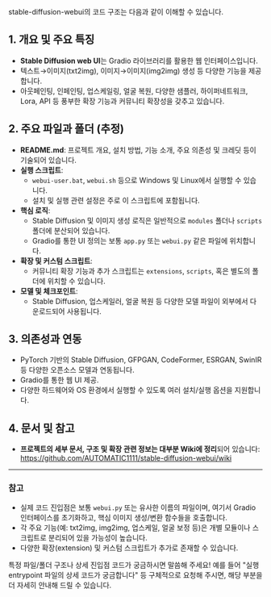 stable-diffusion-webui의 코드 구조는 다음과 같이 이해할 수 있습니다.

## 1. 개요 및 주요 특징
- **Stable Diffusion web UI**는 Gradio 라이브러리를 활용한 웹 인터페이스입니다.
- 텍스트→이미지(txt2img), 이미지→이미지(img2img) 생성 등 다양한 기능을 제공합니다.
- 아웃페인팅, 인페인팅, 업스케일링, 얼굴 복원, 다양한 샘플러, 하이퍼네트워크, Lora, API 등 풍부한 확장 기능과 커뮤니티 확장성을 갖추고 있습니다.

## 2. 주요 파일과 폴더 (추정)
- **README.md**: 프로젝트 개요, 설치 방법, 기능 소개, 주요 의존성 및 크레딧 등이 기술되어 있습니다.
- **실행 스크립트**: 
  - `webui-user.bat`, `webui.sh` 등으로 Windows 및 Linux에서 실행할 수 있습니다.
  - 설치 및 실행 관련 설정은 주로 이 스크립트에 포함됩니다.
- **핵심 로직**: 
  - Stable Diffusion 및 이미지 생성 로직은 일반적으로 `modules` 폴더나 `scripts` 폴더에 분산되어 있습니다.
  - Gradio를 통한 UI 정의는 보통 `app.py` 또는 `webui.py` 같은 파일에 위치합니다.
- **확장 및 커스텀 스크립트**: 
  - 커뮤니티 확장 기능과 추가 스크립트는 `extensions`, `scripts`, 혹은 별도의 폴더에 위치할 수 있습니다.
- **모델 및 체크포인트**: 
  - Stable Diffusion, 업스케일러, 얼굴 복원 등 다양한 모델 파일이 외부에서 다운로드되어 사용됩니다.

## 3. 의존성과 연동
- PyTorch 기반의 Stable Diffusion, GFPGAN, CodeFormer, ESRGAN, SwinIR 등 다양한 오픈소스 모델과 연동됩니다.
- Gradio를 통한 웹 UI 제공.
- 다양한 하드웨어와 OS 환경에서 실행할 수 있도록 여러 설치/실행 옵션을 지원합니다.

## 4. 문서 및 참고
- **프로젝트의 세부 문서, 구조 및 확장 관련 정보는 대부분 Wiki에 정리**되어 있습니다:  
  https://github.com/AUTOMATIC1111/stable-diffusion-webui/wiki

---

### 참고
- 실제 코드 진입점은 보통 `webui.py` 또는 유사한 이름의 파일이며, 여기서 Gradio 인터페이스를 초기화하고, 핵심 이미지 생성/변환 함수들을 호출합니다.
- 각 주요 기능(예: txt2img, img2img, 업스케일, 얼굴 보정 등)은 개별 모듈이나 스크립트로 분리되어 있을 가능성이 높습니다.
- 다양한 확장(extension) 및 커스텀 스크립트가 추가로 존재할 수 있습니다.

특정 파일/폴더 구조나 상세 진입점 코드가 궁금하시면 말씀해 주세요! 예를 들어 "실행 entrypoint 파일의 상세 코드가 궁금합니다" 등 구체적으로 요청해 주시면, 해당 부분을 더 자세히 안내해 드릴 수 있습니다.